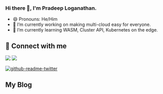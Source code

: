 ### Hi there 👋, I'm Pradeep Loganathan.

- 😄 Pronouns: He/Him
- 🔭 I’m currently working on making multi-cloud easy for everyone.
- 🌱 I’m currently learning WASM, Cluster API, Kubernetes on the edge.

## 📌 Connect with me

<a href="https://www.linkedin.com/in/pradeeploganathan/"><img src="https://img.shields.io/badge/linkedin-%230077B5.svg?style=for-the-badge&logo=linkedin&logoColor=white"></img></a>
<a href="https://twitter.com/pradeepl"><img src="https://img.shields.io/twitter/follow/pradeepl?style=social"></img></a>



[![github-readme-twitter](https://github-readme-twitter.gazf.vercel.app/api?id=pradeepl)](https://github.com/pradeeploganathan)

## My Blog
<!-- BLOGPOSTS:START -->
<!-- BLOGPOSTS:END -->